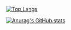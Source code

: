 [![Top Langs](https://github-readme-stats.vercel.app/api/top-langs/?username=matsuura1219&layout=compact&theme=onedark)](https://github.com/anuraghazra/github-readme-stats)


[![Anurag's GitHub stats](https://github-readme-stats.vercel.app/api?username=matsuura1219&theme=onedark&show_icons=true)](https://github.com/anuraghazra/github-readme-stats)
